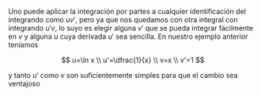 Uno puede aplicar la integración por partes a cualquier identificación del integrando como $uv'$, pero ya que nos quedamos con otra integral con integrando $u'v$, lo suyo es elegir alguna $v'$ que se pueda integrar fácilmente en $v$ y alguna $u$ cuya derivada $u'$ sea sencilla. En nuestro ejemplo anterior teníamos 

$$
u=\ln x \\
u'=\dfrac{1}{x} \\
v=x \\
v'=1
$$

y tanto $u'$ como $v$ son suficientemente simples para que el cambio sea ventajoso